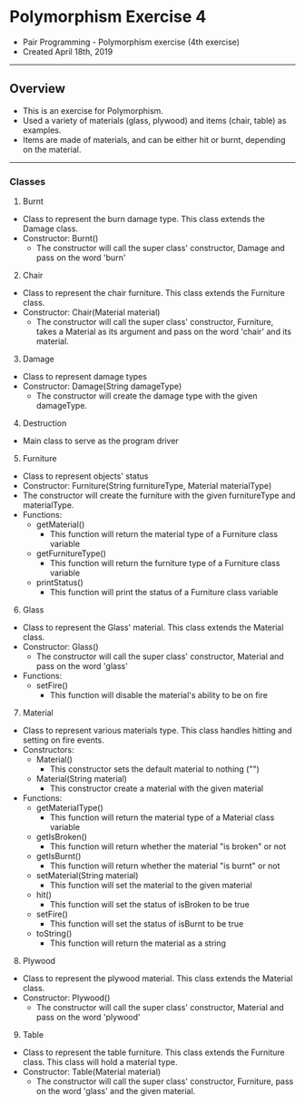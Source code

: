 # Polymorphism Exercise 4

* Pair Programming - Polymorphism exercise (4th exercise)
* Created April 18th, 2019

-------------------------------------------------------------------------------

## Overview
* This is an exercise for Polymorphism.
* Used a variety of materials (glass, plywood) and items (chair, table) as examples.
* Items are made of materials, and can be either hit or burnt, depending on the material.

-------------------------------------------------------------------------------

### Classes
1. Burnt
 * Class to represent the burn damage type. This class extends the Damage class.
 * Constructor: Burnt()
   * The constructor will call the super class' constructor, Damage and pass on the word 'burn'


2. Chair
 * Class to represent the chair furniture. This class extends the Furniture class.
 * Constructor: Chair(Material material)
   * The constructor will call the super class' constructor, Furniture, takes a Material as its argument and pass on the word 'chair' and its material.


3. Damage
 * Class to represent damage types
 * Constructor: Damage(String damageType)
   * The constructor will create the damage type with the given damageType.


4. Destruction
 * Main class to serve as the program driver


5. Furniture
 * Class to represent objects' status
 * Constructor: Furniture(String furnitureType, Material materialType)
 * The constructor will create the furniture with the given furnitureType and materialType.
 * Functions:
   * getMaterial()
     * This function will return the material type of a Furniture class variable
   * getFurnitureType()
     * This function will return the furniture type of a Furniture class variable
   * printStatus()
     * This function will print the status of a Furniture class variable


6. Glass
 * Class to represent the Glass' material. This class extends the Material class.
 * Constructor: Glass()
   * The constructor will call the super class' constructor, Material and pass on the word 'glass'
 * Functions:
   * setFire()
     * This function will disable the material's ability to be on fire
 
 

7. Material
 * Class to represent various materials type. This class handles hitting and setting on fire events.
 * Constructors: 
   * Material()
     * This constructor sets the default material to nothing ("")
   * Material(String material)
     * This constructor create a material with the given material
 * Functions:
   * getMaterialType()
     * This function will return the material type of a Material class variable
   * getIsBroken()
     * This function will return whether the material "is broken" or not
   * getIsBurnt()
     * This function will return whether the material "is burnt" or not
   * setMaterial(String material)
     * This function will set the material to the given material
   * hit()
     * This function will set the status of isBroken to be true
   * setFire()
     * This function will set the status of isBurnt to be true
   * toString()
     * This function will return the material as a string

8. Plywood
 * Class to represent the plywood material. This class extends the Material class.
 * Constructor: Plywood()
   * The constructor will call the super class' constructor, Material and pass on the word 'plywood'

9. Table
 * Class to represent the table furniture. This class extends the Furniture class. This class will hold a material type.
 * Constructor: Table(Material material)
   * The constructor will call the super class' constructor, Furniture, pass on the word 'glass' and the given material.
   
   








